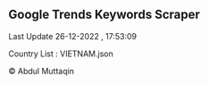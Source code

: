 

## Google Trends Keywords Scraper 
 
Last Update 26-12-2022 , 17:53:09

Country List :
VIETNAM.json



© Abdul Muttaqin 
